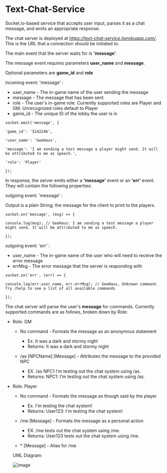 # Text-Chat-Service

Socket.io-based service that accepts user input, parses it as a chat message, and emits an appropriate response.


The chat server is deployed at *https://text-chat-service.herokuapp.com/*. This is the URL that a connection should be initiated to.


The main event that the server waits for is **'message'**. 

The message event requires parameters **user_name** and **message**.

Optional parameters are **game_id** and **role**


incoming event: 'message' :

* user_name - The in-game name of the user sending the message
* message   - The message that has been sent
* role      - The user's in-game role. Currently supported roles are Player and GM. Unrecognized roles default to Player
* game_id   - The unique ID of the lobby the user is in

> 
    socket.emit('message', {

    'game_id': '5142246',

    'user_name': 'GeeHaus',

    'message': 'I am sending a test message a player might send. It will be attributed to me as speech.',

    'role': 'Player'

    });



In response, the server emits either a **'message'** event or an **'err'** event. They will contain the following properties:


outgoing event: 'message' :


Output is a plain String; the message for the client to print to the players.

> 
    socket.on('message', (msg) => {

    console.log(msg); // GeeHaus: I am sending a test message a player might send. It will be attributed to me as speech.

    });


outgoing event: 'err' :


* user_name - The in-game name of the user who will need to receive the error message
* errMsg    - The error message that the server is responding with

> 
    socket.on('err', (err) => {

    console.log(err.user_name, err.errMsg); // GeeHaus, Unknown command. Try /help to see a list of all available commands

    });



The chat server will parse the user's **message** for commands. Currently supported commands are as follows, broken down by Role:

* Role: GM
    * No command - Formats the message as an anonymous statement
        - Ex.      It was a dark and stormy night
        - Returns: It was a dark and stormy night

    * /as \[NPCName\] \[Message\] - Attributes the message to the provided NPC
        - EX.      /as NPC1 I'm testing out the chat system using /as.
        - Returns: NPC1: I'm testing out the chat system using /as.


* Role: Player
    * No command - Formats the message as though said by the player
        - Ex.      I'm testing the chat system!
        - Returns: User123: I'm testing the chat system!

    * /me \[Message\] - Formats the message as a personal action
        - EX.      /me tests out the chat system using /me.
        - Returns: User123 tests out the chat system using /me.

    * \* \[Message\]  - Alias for /me
    
    UML Diagram:
    
    ![image](https://user-images.githubusercontent.com/32446183/218651661-73b81c77-169f-4586-be6c-55d42f4bce62.png)
